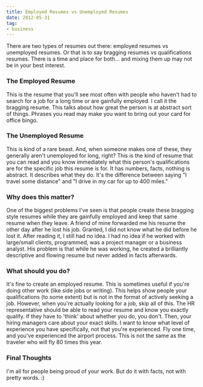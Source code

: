 ```yaml
---
title: Employed Resumes vs Unemployed Resumes
date: 2012-05-31
tag:
- business
---
```

There are two types of resumes out there: employed resumes vs unemployed resumes.  Or that is to say bragging resumes vs qualifications resumes.  There is a time and place for both... and mixing them up may not be in your best interest.

<!--more-->

### The Employed Resume

This is the resume that you'll see most often with people who haven't had to search for a job for a long time or are gainfully employed.  I call it the bragging resume.  This talks about how great the person is at abstract sort of things.  Phrases you read may make you want to bring out your card for office bingo.

### The Unemployed Resume

This is kind of a rare beast.  And, when someone makes one of these, they generally aren't unemployed for long, right?  This is the kind of resume that you can read and you know immediately what this person's qualifications are for the specific job this resume is for.  It has numbers, facts, nothing is abstract.  It describes what they do.   It's the difference between saying "I travel some distance" and "I drive in my car for up to 400 miles."

### Why does this matter?

One of the biggest problems I've seen is that people create these bragging style resumes while they are gainfully employed and keep that same resume when they leave.  A friend of mine forwarded me his resume the other day after he lost his job.  Granted, I did not know what he did before he lost it.  After reading it, I still had no idea.  I had no idea if he worked with large/small clients, programmed, was a project manager or a business analyst.  His problem is that while he was working, he created a brilliantly descriptive and flowing resume but never added in facts afterwards.

### What should you do?

It's fine to create an employed resume.  This is sometimes useful if you're doing other work (like side jobs or writing).  This helps show people your qualifications (to some extent) but is not in the format of actively seeking a job.  However, when you're actually looking for a job, skip all of this.  The HR representative should be able to read your resume and know you exactly qualify.  If they have to 'think' about whether you do, you don't.  Then, your hiring managers care about your exact skills.  I want to know what level of experience you have specifically, not that you're experienced.  Fly one time, and you've experienced the airport process.  This is not the same as the traveler who will fly 80 times this year.

### Final Thoughts

I'm all for people being proud of your work.  But do it with facts, not with pretty words. :)
